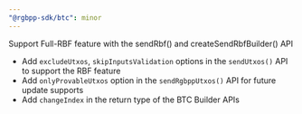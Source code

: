 ```yaml
---
"@rgbpp-sdk/btc": minor
---
```


Support Full-RBF feature with the sendRbf() and createSendRbfBuilder() API

  - Add `excludeUtxos`, `skipInputsValidation` options in the `sendUtxos()` API to support the RBF feature
  - Add `onlyProvableUtxos` option in the `sendRgbppUtxos()` API for future update supports
  - Add `changeIndex` in the return type of the BTC Builder APIs
